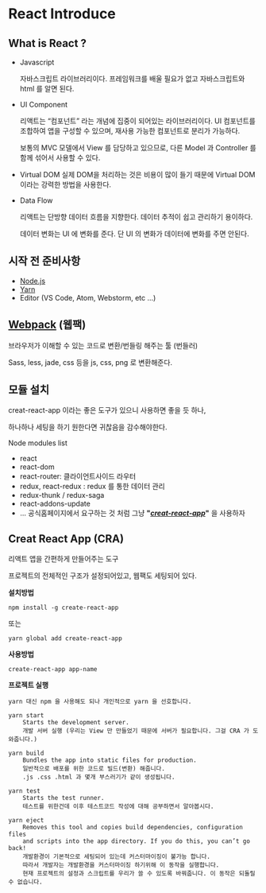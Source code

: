 # React Introduce

## What is React ?

- Javascript

  자바스크립트 라이브러리이다. 프레임워크를 배울 필요가 없고 자바스크립트와 html 를 알면 된다.

- UI Component

  리액트는 “컴포넌트” 라는 개념에 집중이 되어있는 라이브러리이다.
  UI 컴포넌트를 조합하여 앱을 구성할 수 있으며, 재사용 가능한 컴포넌트로 분리가 가능하다.

  보통의 MVC 모델에서 View 를 담당하고 있으므로, 다른 Model 과 Controller 를 함께 섞어서 사용할 수 있다.

- Virtual DOM
  실제 DOM을 처리하는 것은 비용이 많이 들기 때문에 Virtual DOM 이라는 강력한 방법을 사용한다.

- Data Flow

  리액트는 단방향 데이터 흐름을 지향한다. 데이터 추적이 쉽고 관리하기 용이하다.

  데이터 변화는 UI 에 변화를 준다. 단 UI 의 변화가 데이터에 변화를 주면 안된다.

## 시작 전 준비사항

- [Node.js](https://www.nodejs.org)
- [Yarn](https://yarnpkg.com)
- Editor (VS Code, Atom, Webstorm, etc ...)

## [Webpack](https://webpack.js.org/) (웹팩)

브라우저가 이해할 수 있는 코드로 변환/번들링 해주는 툴 (번들러)

Sass, less, jade, css 등을 js, css, png 로 변환해준다.

## 모듈 설치

creat-react-app 이라는 좋은 도구가 있으니 사용하면 좋을 듯 하나,

하나하나 세팅을 하기 원한다면 귀찮음을 감수해야한다.

Node modules list

- react
- react-dom
- react-router: 클라이언트사이드 라우터
- redux, react-redux : redux 를 통한 데이터 관리
- redux-thunk / redux-saga
- react-addons-update
- ... 공식홈페이지에서 요구하는 것 처럼 그냥 **"_[creat-react-app](https://facebook.github.io/create-react-app/docs/getting-started)_"** 을 사용하자

## Creat React App (CRA)

리액트 앱을 간편하게 만들어주는 도구

프로젝트의 전체적인 구조가 설정되어있고, 웹팩도 세팅되어 있다.

**설치방법**

```
npm install -g create-react-app
```

또는

```
yarn global add create-react-app
```

**사용방법**

```
create-react-app app-name
```

**프로젝트 실행**

```
yarn 대신 npm 을 사용해도 되나 개인적으로 yarn 을 선호합니다.

yarn start
	Starts the development server.
	개발 서버 실행 (우리는 View 만 만들었기 때문에 서버가 필요합니다. 그걸 CRA 가 도와줍니다.)

yarn build
	Bundles the app into static files for production.
	일반적으로 배포를 위한 코드로 빌드(변환) 해줍니다.
	.js .css .html 과 몇개 부스러기가 같이 생성됩니다.

yarn test
	Starts the test runner.
	테스트를 위한건데 이후 테스트코드 작성에 대해 공부하면서 알아봅시다.

yarn eject
	Removes this tool and copies build dependencies, configuration files
	and scripts into the app directory. If you do this, you can’t go back!
	개발환경이 기본적으로 세팅되어 있는데 커스터마이징이 불가능 합니다.
	따라서 개발자는 개발환경을 커스터마이징 하기위해 이 동작을 실행합니다.
	현재 프로젝트의 설정과 스크립트를 우리가 쓸 수 있도록 바꿔줍니다. 이 동작은 되돌릴 수 없습니다.
```
